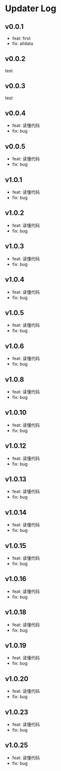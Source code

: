 # Updater Log

## v0.0.1

- feat: first
- fix: alldata

## v0.0.2

test

## v0.0.3

test

## v0.0.4

- feat: 读懂代码
- fix: bug

## v0.0.5

- feat: 读懂代码
- fix: bug

## v1.0.1

- feat: 读懂代码
- fix: bug

## v1.0.2

- feat: 读懂代码
- fix: bug

## v1.0.3

- feat: 读懂代码
- fix: bug

## v1.0.4

- feat: 读懂代码
- fix: bug

## v1.0.5

- feat: 读懂代码
- fix: bug

## v1.0.6

- feat: 读懂代码
- fix: bug

## v1.0.8

- feat: 读懂代码
- fix: bug

## v1.0.10

- feat: 读懂代码
- fix: bug

## v1.0.12

- feat: 读懂代码
- fix: bug

## v1.0.13

- feat: 读懂代码
- fix: bug

## v1.0.14

- feat: 读懂代码
- fix: bug

## v1.0.15

- feat: 读懂代码
- fix: bug

## v1.0.16

- feat: 读懂代码
- fix: bug


## v1.0.18

- feat: 读懂代码
- fix: bug

## v1.0.19

- feat: 读懂代码
- fix: bug

## v1.0.20

- feat: 读懂代码
- fix: bug


## v1.0.23

- feat: 读懂代码
- fix: bug



## v1.0.25

- feat: 读懂代码
- fix: bug
